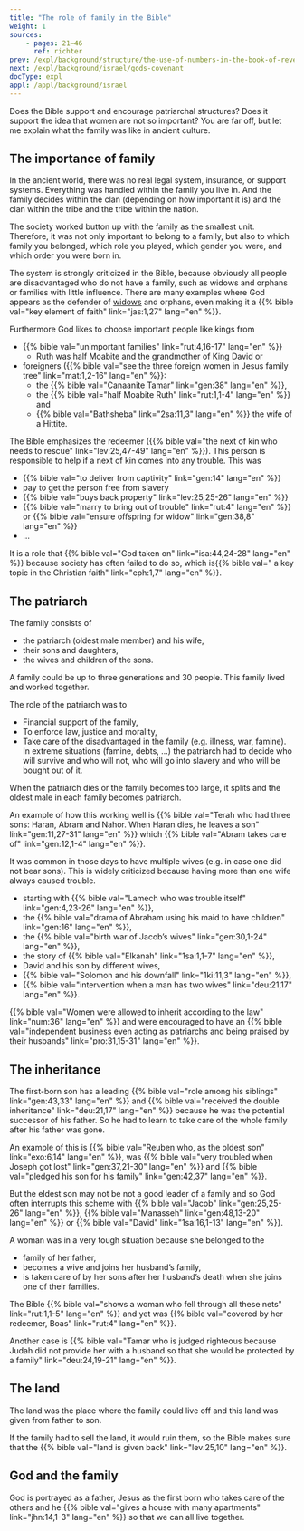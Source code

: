 ```yaml
---
title: "The role of family in the Bible"
weight: 1
sources:
    - pages: 21–46
      ref: richter
prev: /expl/background/structure/the-use-of-numbers-in-the-book-of-revelation
next: /expl/background/israel/gods-covenant
docType: expl
appl: /appl/background/israel
---
```


Does the Bible support and encourage patriarchal structures? Does it support the idea that women are not so important? You are far off, but let me explain what the family was like in ancient culture.

## The importance of family

<a name="8181"></a>
In the ancient world, there was no real legal system, insurance, or support systems. Everything was handled within the family you live in. And the family decides within the clan (depending on how important it is) and the clan within the tribe and the tribe within the nation.

The society worked button up with the family as the smallest unit. Therefore, it was not only important to belong to a family, but also to which family you belonged, which role you played, which gender you were, and which order you were born in.

The system is strongly criticized in the Bible, because obviously all people are disadvantaged who do not have a family, such as widows and orphans or families with little influence. There are many examples where God appears as the defender of [widows](https://www.bibleserver.com/search/NIV/widows) and orphans, even making it a {{% bible val="key element of faith" link="jas:1,27" lang="en" %}}.

Furthermore God likes to choose important people like kings from 
- {{% bible val="unimportant families" link="rut:4,16-17" lang="en" %}} 
    - Ruth was half Moabite and the grandmother of King David or 
- foreigners ({{% bible val="see the three foreign women in Jesus family tree" link="mat:1,2-16" lang="en" %}}: 
    - the {{% bible val="Canaanite Tamar" link="gen:38" lang="en" %}}, 
    - the {{% bible val="half Moabite Ruth" link="rut:1,1-4" lang="en" %}} and 
    - {{% bible val="Bathsheba" link="2sa:11,3" lang="en" %}} the wife of a Hittite.

The Bible emphasizes the redeemer ({{% bible val="the next of kin who needs to rescue" link="lev:25,47-49" lang="en" %}}). This person is responsible to help if a next of kin comes into any trouble. This was
- {{% bible val="to deliver from captivity" link="gen:14" lang="en" %}}
- pay to get the person free from slavery
- {{% bible val="buys back property" link="lev:25,25-26" lang="en" %}}
- {{% bible val="marry to bring out of trouble" link="rut:4" lang="en" %}} or {{% bible val="ensure offspring for widow" link="gen:38,8" lang="en" %}}
- ...

It is a role that {{% bible val="God taken on" link="isa:44,24-28" lang="en" %}} because society has often failed to do so, which is{{% bible val=" a key topic in the Christian faith" link="eph:1,7" lang="en" %}}.

## The patriarch

<a name="7e2f"></a>
The family consists of

- the patriarch (oldest male member) and his wife,
- their sons and daughters,
- the wives and children of the sons.

A family could be up to three generations and 30 people. This family lived and worked together.

The role of the patriarch was to

- Financial support of the family,
- To enforce law, justice and morality,
- Take care of the disadvantaged in the family (e.g. illness, war, famine). In extreme situations (famine, debts, …) the patriarch had to decide who will survive and who will not, who will go into slavery and who will be bought out of it.

When the patriarch dies or the family becomes too large, it splits and the oldest male in each family becomes patriarch.

An example of how this working well is {{% bible val="Terah who had three sons: Haran, Abram and Nahor. When Haran dies, he leaves a son" link="gen:11,27-31" lang="en" %}} which {{% bible val="Abram takes care of" link="gen:12,1-4" lang="en" %}}.

It was common in those days to have multiple wives (e.g. in case one did not bear sons). This is widely criticized because having more than one wife always caused trouble.

- starting with {{% bible val="Lamech who was trouble itself" link="gen:4,23-26" lang="en" %}},
- the {{% bible val="drama of Abraham using his maid to have children" link="gen:16" lang="en" %}},
- the {{% bible val="birth war of Jacob’s wives" link="gen:30,1-24" lang="en" %}},
- the story of {{% bible val="Elkanah" link="1sa:1,1-7" lang="en" %}},
- David and his son by different wives,
- {{% bible val="Solomon and his downfall" link="1ki:11,3" lang="en" %}},
- {{% bible val="intervention when a man has two wives" link="deu:21,17" lang="en" %}}.

{{% bible val="Women were allowed to inherit according to the law" link="num:36" lang="en" %}} and were encouraged to have an {{% bible val="independent business even acting as patriarchs and being praised by their husbands" link="pro:31,15-31" lang="en" %}}.

## The inheritance

<a name="4395"></a>
The first-born son has a leading {{% bible val="role among his siblings" link="gen:43,33" lang="en" %}} and {{% bible val="received the double inheritance" link="deu:21,17" lang="en" %}} because he was the potential successor of his father. So he had to learn to take care of the whole family after his father was gone.

An example of this is {{% bible val="Reuben who, as the oldest son" link="exo:6,14" lang="en" %}}, was {{% bible val="very troubled when Joseph got lost" link="gen:37,21-30" lang="en" %}} and {{% bible val="pledged his son for his family" link="gen:42,37" lang="en" %}}.

But the eldest son may not be not a good leader of a family and so God often interrupts this scheme with {{% bible val="Jacob" link="gen:25,25-26" lang="en" %}}, {{% bible val="Manasseh" link="gen:48,13-20" lang="en" %}} or {{% bible val="David" link="1sa:16,1-13" lang="en" %}}.

A woman was in a very tough situation because she belonged to the

- family of her father,
- becomes a wive and joins her husband’s family,
- is taken care of by her sons after her husband’s death when she joins one of their families.

The Bible {{% bible val="shows a woman who fell through all these nets" link="rut:1,1-5" lang="en" %}} and yet was {{% bible val="covered by her redeemer, Boas" link="rut:4" lang="en" %}}.

Another case is {{% bible val="Tamar who is judged righteous because Judah did not provide her with a husband so that she would be protected by a family" link="deu:24,19-21" lang="en" %}}.

## The land

<a name="b86e"></a>
The land was the place where the family could live off and this land was given from father to son.

If the family had to sell the land, it would ruin them, so the Bible makes sure that the {{% bible val="land is given back" link="lev:25,10" lang="en" %}}.

## God and the family

<a name="01d7"></a>
God is portrayed as a father, Jesus as the first born who takes care of the others and he {{% bible val="gives a house with many apartments" link="jhn:14,1-3" lang="en" %}} so that we can all live together.
